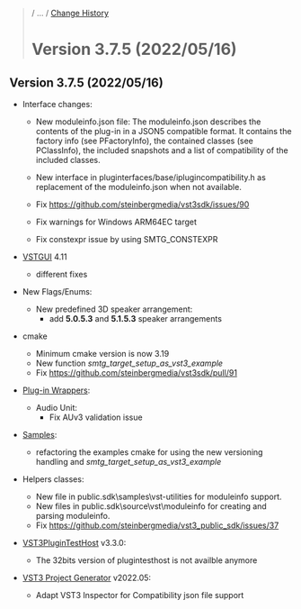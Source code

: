 >/ ... / [Change History](../Index.md)
>
># Version 3.7.5 (2022/05/16)

## Version 3.7.5 (2022/05/16)

- Interface changes:
  - New moduleinfo.json file: The moduleinfo.json describes the contents of the plug-in in a JSON5 compatible format. It contains the factory info (see PFactoryInfo), the contained classes (see PClassInfo), the
included snapshots and a list of compatibility of the included classes.

  - New interface in pluginterfaces/base/iplugincompatibility.h as replacement of the moduleinfo.json when not available.
  - Fix https://github.com/steinbergmedia/vst3sdk/issues/90
  - Fix warnings for Windows ARM64EC target
  - Fix constexpr issue by using SMTG_CONSTEXPR
- [VSTGUI](../../../What+is+the+VST+3+SDK/VSTGUI.md) 4.11
  - different fixes
- New Flags/Enums:
  - New predefined 3D speaker arrangement:
    - add **5.0.5.3** and **5.1.5.3** speaker arrangements
- cmake
  - Minimum cmake version is now 3.19
  - New function *smtg_target_setup_as_vst3_example*
  - Fix https://github.com/steinbergmedia/vst3sdk/pull/91

- [Plug-in Wrappers](../../../What+is+the+VST+3+SDK/Wrappers/Index.md):
  - Audio Unit:
    - Fix AUv3 validation issue
- [Samples](../../../What+is+the+VST+3+SDK/Plug-in+Examples.md):
  - refactoring the examples cmake for using the new versioning handling and *smtg_target_setup_as_vst3_example*
- Helpers classes:
  - New file in public.sdk\samples\vst-utilities for moduleinfo support.
  - New files in public.sdk\source\vst\moduleinfo for creating and parsing moduleinfo.
  - Fix https://github.com/steinbergmedia/vst3_public_sdk/issues/37
- [VST3PluginTestHost](../../../What+is+the+VST+3+SDK/Plug-in+Test+Host.md) v3.3.0:
  - The 32bits version of plugintesthost is not availble anymore
- [VST3 Project Generator](../../../What+is+the+VST+3+SDK/Project+Generator.md) v2022.05:
  - Adapt VST3 Inspector for Compatibility json file support

